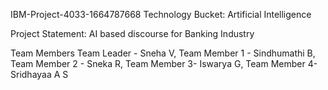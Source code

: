 IBM-Project-4033-1664787668
Technology Bucket: Artificial Intelligence

Project Statement: AI based discourse for Banking Industry

Team Members
Team Leader - Sneha V,
Team Member 1 - Sindhumathi B,
Team Member 2 - Sneka R,
Team Member 3- Iswarya G,
Team Member 4-Sridhayaa A S
